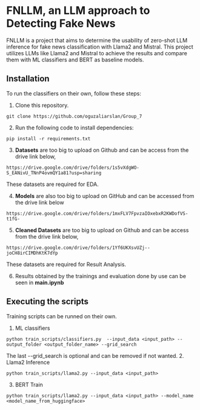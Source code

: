 # FNLLM, an LLM approach to Detecting Fake News
FNLLM is a project that aims to determine the usability of zero-shot LLM inference for fake news classification with Llama2 and Mistral. This project utilizes LLMs like Llama2 and Mistral to achieve the results and compare them with ML classifiers and BERT as baseline models.

## Installation
To run the classifiers on their own, follow these steps: 
1. Clone this repository.
```
git clone https://github.com/oguzaliarslan/Group_7
```
2. Run the following code to install dependencies:
```
pip install -r requirements.txt
```
3. **Datasets** are too big to upload on Github and can be access from the drive link below,
```
https://drive.google.com/drive/folders/1s5vXdgWO-S_EANivU_TNnP4ovmQY1a81?usp=sharing
```
These datasets are required for EDA.

4. **Models** are also too big to upload on GitHub and can be accessed from the drive link below
```
https://drive.google.com/drive/folders/1mxFLV7FpvzaIOxebxR2KWDofVS-t1fG-
```

5. **Cleaned Datasets** are too big to upload on Github and can be access from the drive link below,
```
https://drive.google.com/drive/folders/1Yf6UKXsvUZj--joCH8irCIMDhKtK7dYp
```
These datasets are required for Result Analysis.

6. Results obtained by the trainings and evaluation done by use can be seen in **main.ipynb**

## Executing the scripts
Training scripts can be runned on their own.
1. ML classifiers
```
python train_scripts/classifiers.py  --input_data <input_path> --output_folder <output_folder_name> --grid_search
```
The last --grid_search is optional and can be removed if not wanted.
2. Llama2 Inference
```
python train_scripts/llama2.py --input_data <input_path>
```
3. BERT Train
```
python train_scripts/llama2.py --input_data <input_path> --model_name <model_name_from_huggingface>
```

